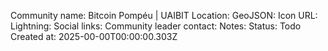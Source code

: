 Community name: Bitcoin Pompéu | UAIBIT
Location:
GeoJSON:
Icon URL: 
Lightning: 
Social links: 
Community leader contact: 
Notes: 
Status: Todo
Created at: 2025-00-00T00:00:00.303Z
